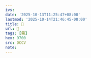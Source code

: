 ```yaml
---
ivs:
date: '2025-10-13T11:25:47+08:00'
lastmod: '2025-10-14T21:46:45-08:00'
title: 󰉶
url: 󰉶
tags: [需]
hex: 9700
src: DCCV
note:
---
```

